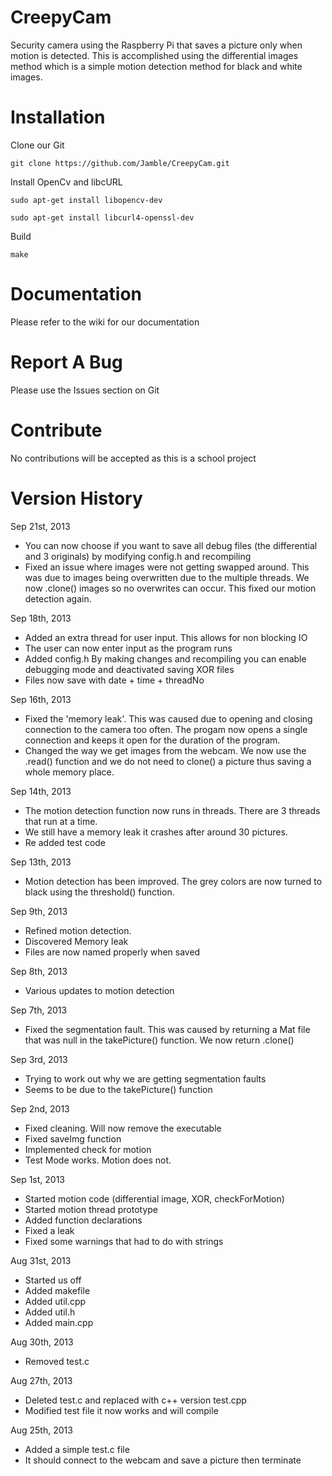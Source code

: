 CreepyCam
=========

Security camera using the Raspberry Pi that saves a picture only when motion is detected. This is accomplished using the differential images method which is a simple motion detection method for black and white images.

Installation
===========

Clone our Git

`git clone https://github.com/Jamble/CreepyCam.git`

Install OpenCv and libcURL

`sudo apt-get install libopencv-dev`

`sudo apt-get install libcurl4-openssl-dev`

Build

`make`

Documentation
===========

Please refer to the wiki for our documentation

Report A Bug
===========

Please use the Issues section on Git

Contribute
=========

No contributions will be accepted as this is a school project


Version History
=========

Sep 21st, 2013
- You can now choose if you want to save all debug files (the differential and 3 originals) by modifying config.h and recompiling
- Fixed an issue where images were not getting swapped around. This was due to images being overwritten due to the multiple threads. We now .clone() images so no overwrites can occur. This fixed our motion detection again.

Sep 18th, 2013
- Added an extra thread for user input. This allows for non blocking IO
- The user can now enter input as the program runs
- Added config.h By making changes and recompiling you can enable debugging mode and deactivated saving XOR files
- Files now save with date + time + threadNo

Sep 16th, 2013
- Fixed the 'memory leak'. This was caused due to opening and closing connection to the camera too often. The progam now opens a single connection and keeps it open for the duration of the program.
- Changed the way we get images from the webcam. We now use the .read() function and we do not need to clone() a picture thus saving a whole memory place. 

Sep 14th, 2013
- The motion detection function now runs in threads. There are 3 threads that run at a time. 
- We still have a memory leak it crashes after around 30 pictures.
- Re added test code

Sep 13th, 2013
- Motion detection has been improved. The grey colors are now turned to black using the threshold() function.

Sep 9th, 2013
- Refined motion detection.
- Discovered Memory leak
- Files are now named properly when saved

Sep 8th, 2013
- Various updates to motion detection 

Sep 7th, 2013
- Fixed the segmentation fault. This was caused by returning a Mat file that was null in the takePicture() function. We now return .clone()

Sep 3rd, 2013
- Trying to work out why we are getting segmentation faults
- Seems to be due to the takePicture() function

Sep 2nd, 2013
- Fixed cleaning. Will now remove the executable
- Fixed saveImg function
- Implemented check for motion
- Test Mode works. Motion does not.

Sep 1st, 2013
- Started motion code (differential image, XOR, checkForMotion)
- Started motion thread prototype
- Added function declarations
- Fixed a leak
- Fixed some warnings that had to do with strings

Aug 31st, 2013
- Started us off
- Added makefile
- Added util.cpp
- Added util.h
- Added main.cpp

Aug 30th, 2013
- Removed test.c

Aug 27th, 2013
- Deleted test.c and replaced with c++ version test.cpp
- Modified test file it now works and will compile

Aug 25th, 2013
- Added a simple test.c file
- It should connect to the webcam and save a picture then terminate

